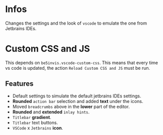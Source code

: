 # Infos

Changes the settings and the look of `vscode` to emulate the one from Jetbrains IDEs.

# Custom CSS and JS

This depends on `be5invis.vscode-custom-css`. This means that every time vs code is updated, the
action `Reload Custom CSS and JS` must be run.

## Features 

 - Default settings to simulate the default jetbrains IDEs settings.
 - **Rounded** `action bar` selection and added **text** under the icons.
 - Moved `breadcrumbs` above in the **lower** part of the editor.
 - **Rounded** and **extended** `inlay hints`.
 - `Titlebar` **gradient**.
 - `Titlebar` text buttons.
 - `VSCode` x `Jetbrains` **icon**.